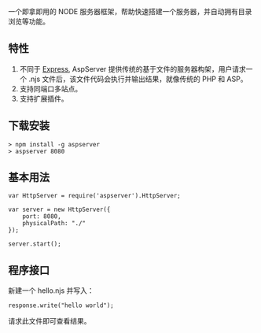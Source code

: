 ﻿一个即拿即用的 NODE 服务器框架，帮助快速搭建一个服务器，并自动拥有目录浏览等功能。

## 特性

1. 不同于 [Express](https://github.com/strongloop/express), AspServer 提供传统的基于文件的服务器构架，用户请求一个 .njs 文件后，该文件代码会执行并输出结果，就像传统的 PHP 和 ASP。
2. 支持同端口多站点。
3. 支持扩展插件。

## 下载安装

	> npm install -g aspserver
	> aspserver 8080

## 基本用法

    var HttpServer = require('aspserver').HttpServer;
    
    var server = new HttpServer({
        port: 8080,
        physicalPath: "./"
    });

    server.start();

## 程序接口

新建一个 hello.njs 并写入：

	response.write("hello world");
	
请求此文件即可查看结果。
